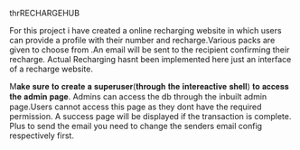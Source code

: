 

thrRECHARGEHUB

For this project  i have created a online recharging website in which users can provide a profile with their number and recharge.Various packs are given to choose from .An email will be sent to the recipient confirming their recharge.
Actual Recharging hasnt been implemented here just an interface of a recharge website.

M𝐚𝐤𝐞 𝐬𝐮𝐫𝐞 𝐭𝐨 𝐜𝐫𝐞𝐚𝐭𝐞 𝐚 𝐬𝐮𝐩𝐞𝐫𝐮𝐬𝐞𝐫(𝐭𝐡𝐫𝐨𝐮𝐠𝐡 𝐭𝐡𝐞 𝐢𝐧𝐭𝐞𝐫𝐞𝐚𝐜𝐭𝐢𝐯𝐞 𝐬𝐡𝐞𝐥𝐥) 𝐭𝐨 𝐚𝐜𝐜𝐞𝐬𝐬 𝐭𝐡𝐞 𝐚𝐝𝐦𝐢𝐧 𝐩𝐚𝐠𝐞.
Admins can access the db through the inbuilt admin page.Users cannot access this page as they dont have the required permission.
A success page will be displayed if the transaction is complete. Plus to send the email you need to change the senders email config respectively first.

